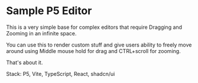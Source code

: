 # Sample P5 Editor

This is a very simple base for complex editors that require Dragging and Zooming in an infinite space.

You can use this to render custom stuff and give users ability to freely move around using Middle mouse hold for drag and CTRL+scroll for zooming.

That's about it.

Stack: P5, Vite, TypeScript, React, shadcn/ui
